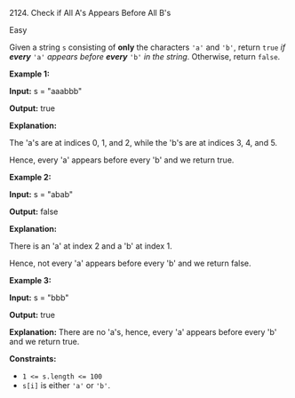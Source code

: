 2124\. Check if All A's Appears Before All B's

Easy

Given a string `s` consisting of **only** the characters `'a'` and `'b'`, return `true` _if **every**_ `'a'` _appears before **every**_ `'b'` _in the string_. Otherwise, return `false`.

**Example 1:**

**Input:** s = "aaabbb"

**Output:** true

**Explanation:** 

The 'a's are at indices 0, 1, and 2, while the 'b's are at indices 3, 4, and 5. 

Hence, every 'a' appears before every 'b' and we return true.

**Example 2:**

**Input:** s = "abab"

**Output:** false

**Explanation:** 

There is an 'a' at index 2 and a 'b' at index 1. 

Hence, not every 'a' appears before every 'b' and we return false.

**Example 3:**

**Input:** s = "bbb"

**Output:** true

**Explanation:** There are no 'a's, hence, every 'a' appears before every 'b' and we return true.

**Constraints:**

*   `1 <= s.length <= 100`
*   `s[i]` is either `'a'` or `'b'`.